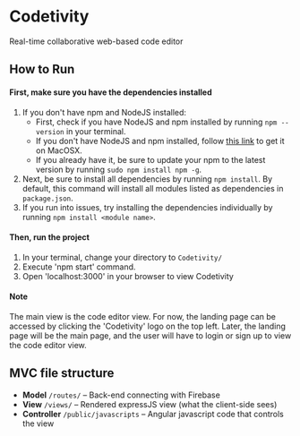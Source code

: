 # Codetivity
Real-time collaborative web-based code editor 

## How to Run
#### First, make sure you have the dependencies installed
1. If you don't have npm and NodeJS installed:
    - First, check if you have NodeJS and npm installed by running `npm --version` in your terminal.
    - If you don't have NodeJS and npm installed, follow [this link](https://changelog.com/posts/install-node-js-with-homebrew-on-os-x) to get it on MacOSX.
    - If you already have it, be sure to update your npm to the latest version by running `sudo npm install npm -g`.
2. Next, be sure to install all dependencies by running `npm install`. By default, this command will install all modules listed as dependencies in `package.json`.
3. If you run into issues, try installing the dependencies individually by running `npm install <module name>`.

#### Then, run the project
1. In your terminal, change your directory to `Codetivity/`
2. Execute 'npm start' command.
2. Open 'localhost:3000' in your browser to view Codetivity

#### Note
The main view is the code editor view. For now, the landing page can be accessed by clicking the 'Codetivity' logo on the top left. Later, the landing page will be the main page, and the user will have to login or sign up to view the code editor view.

## MVC file structure

- **Model** `/routes/` – Back-end connecting with Firebase
- **View** `/views/` – Rendered expressJS view (what the client-side sees)
- **Controller** `/public/javascripts` – Angular javascript code that controls the view

